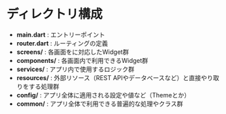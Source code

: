 # ディレクトリ構成

- **main.dart** : エントリーポイント
- **router.dart** : ルーティングの定義
- **screens/** : 各画面をに対応したWidget群
- **components/** : 各画面内で利用できるWidget群
- **services/** : アプリ内で使用するロジック群
- **resources/** : 外部リソース（REST APIやデータベースなど）と直接やり取りをする処理群
- **config/** : アプリ全体に適用される設定や値など（Themeとか）
- **common/** : アプリ全体で利用できる普遍的な処理やクラス群
